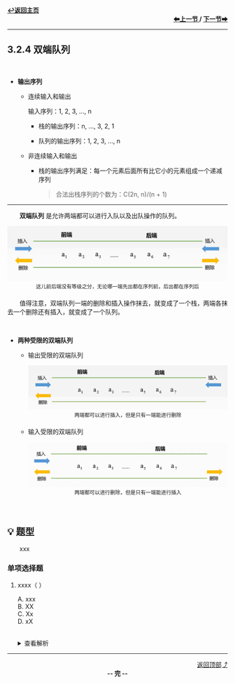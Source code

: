 <a name="top"></a>
<div align="left">
    <a href="/README.md"><b>↩返回主页</b></a>
</div>
<div align="right">
    <b>
    <a href="3.2.3%20队列的链式存储结构.md">⬅上一节 </a>
    /
    <a href="../3.3%20栈和队列的应用/3.3.1%20栈在括号匹配中的应用.md"> 下一节➡</a>
    </b>
</div>
<hr>

## 3.2.4 双端队列

<br>

+ **输出序列**

    + 连续输入和输出

        输入序列：1, 2, 3, ..., n

        + 栈的输出序列：n, ..., 3, 2, 1

        + 队列的输出序列：1, 2, 3, ..., n

    + 非连续输入和输出

        + 栈的输出序列满足：每一个元素后面所有比它小的元素组成一个递减序列

            > 合法出栈序列的个数为：C(2n, n)/(n + 1)

---

&emsp;&emsp;**双端队列** 是允许两端都可以进行入队以及出队操作的队列。

<div align="center">
    <img src="/pics/3/3.2.4(1).png" width=700><br>
    <sup>这儿前后端没有等级之分，无论哪一端先出都在序列前，后出都在序列后</sup>
</div>

&emsp;&emsp;值得注意，双端队列一端的删除和插入操作抹去，就变成了一个栈，两端各抹去一个删除还有插入，就变成了一个队列。

<br>

+ **两种受限的双端队列**

    + 输出受限的双端队列

        <div align="center">
            <img src="/pics/3/3.2.4(2).png" width=700><br>
            <sup>两端都可以进行插入，但是只有一端能进行删除</sup>
        </div>

    + 输入受限的双端队列

        <div align="center">
            <img src="/pics/3/3.2.4(3).png" width=700><br>
            <sup>两端都可以进行删除，但是只有一端能进行插入</sup>
        </div>

<br>

## 💡 题型

&emsp;&emsp;xxx

### 单项选择题

1. xxxx（ ）

    A. xxx<br>
    B. XX<br>
    C. Xx<br>
    D. xX<br><br>
    <details>
    <summary>查看解析</summary>
    <p>答案：x</p>
    </details>

<hr>

<div align="right">
    <a href="#top">返回顶部⤴</a>
</div>

<div align="center">
    <b>-- 完 --</b>
</div>